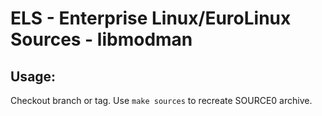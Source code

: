 # ELS - Enterprise Linux/EuroLinux Sources - libmodman
 
## Usage:
  Checkout branch or tag. Use `make sources` to recreate  SOURCE0 archive.
